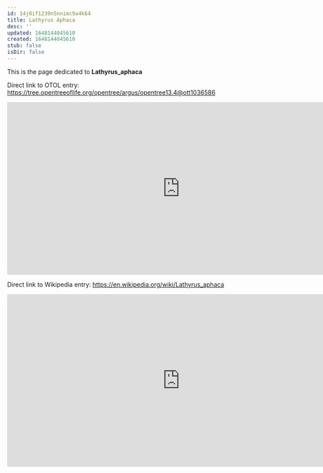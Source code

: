 ```yaml
---
id: 14j0if1239n5nnimc9a4k64
title: Lathyrus Aphaca
desc: ''
updated: 1648144045610
created: 1648144045610
stub: false
isDir: false
---
```

This is the page dedicated to **Lathyrus_aphaca**


Direct link to OTOL entry: https://tree.opentreeoflife.org/opentree/argus/opentree13.4@ott1036586



<html>
    <body>
    <iframe src="https://tree.opentreeoflife.org/opentree/argus/opentree13.4@ott1036586"
    width="800" height="400" frameborder="0" allowfullscreen> </iframe>
    </body>
</html>
    


Direct link to Wikipedia entry: https://en.wikipedia.org/wiki/Lathyrus_aphaca



<html>
    <body>
    <iframe src="https://en.wikipedia.org/wiki/Lathyrus_aphaca"
    width="800" height="400" frameborder="0" allowfullscreen> </iframe>
    </body>
</html>
    

